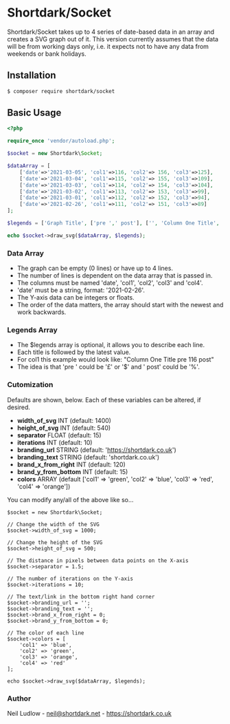 # Shortdark/Socket

Shortdark/Socket takes up to 4 series of date-based data in an array and creates a SVG graph out of it.
This version currently assumes that the data will be from working days only, i.e. it expects not to have any data from 
weekends or bank holidays.

## Installation

```bash
$ composer require shortdark/socket
```

## Basic Usage

```php
<?php

require_once 'vendor/autoload.php';

$socket = new Shortdark\Socket;

$dataArray = [
    ['date'=>'2021-03-05', 'col1'=>116, 'col2'=> 156, 'col3'=>125],
    ['date'=>'2021-03-04', 'col1'=>115, 'col2'=> 155, 'col3'=>109],
    ['date'=>'2021-03-03', 'col1'=>114, 'col2'=> 154, 'col3'=>104],
    ['date'=>'2021-03-02', 'col1'=>113, 'col2'=> 153, 'col3'=>99],
    ['date'=>'2021-03-01', 'col1'=>112, 'col2'=> 152, 'col3'=>94],
    ['date'=>'2021-02-26', 'col1'=>111, 'col2'=> 151, 'col3'=>89]
];

$legends = ['Graph Title', ['pre ',' post'], ['', 'Column One Title', 'col 2 title', 'col 3 title']];

echo $socket->draw_svg($dataArray, $legends);
```

### Data Array

* The graph can be empty (0 lines) or have up to 4 lines.
* The number of lines is dependent on the data array that is passed in.
* The columns must be named 'date', 'col1', 'col2', 'col3' and 'col4'.
* 'date' must be a string, format: '2021-02-26'.
* The Y-axis data can be integers or floats.
* The order of the data matters, the array should start with the newest  and work backwards.

### Legends Array

* The $legends array is optional, it allows you to describe each line.
* Each title is followed by the latest value. 
* For col1 this example would look like: "Column One Title pre 116 post"
* The idea is that 'pre ' could be '£' or '$' and ' post' could be '%'.

### Cutomization

Defaults are shown, below. Each of these variables can be altered, if desired.

* **width_of_svg** INT (default: 1400)
* **height_of_svg** INT (default: 540)
* **separator** FLOAT (default: 15)
* **iterations** INT (default: 10)
* **branding_url** STRING (default: 'https://shortdark.co.uk')
* **branding_text** STRING (default: 'shortdark.co.uk')
* **brand_x_from_right** INT (default: 120)
* **brand_y_from_bottom** INT (default: 15)
* **colors** ARRAY (default ['col1' => 'green', 'col2' => 'blue', 'col3' => 'red', 'col4' => 'orange'])

You can modify any/all of the above like so...

    $socket = new Shortdark\Socket;
    
    // Change the width of the SVG
    $socket->width_of_svg = 1000;
    
    // Change the height of the SVG
    $socket->height_of_svg = 500;

    // The distance in pixels between data points on the X-axis
    $socket->separator = 1.5;

    // The number of iterations on the Y-axis
    $socket->iterations = 10;
    
    // The text/link in the bottom right hand corner
    $socket->branding_url = '';
    $socket->branding_text = '';
    $socket->brand_x_from_right = 0;
    $socket->brand_y_from_bottom = 0;

    // The color of each line
    $socket->colors = [
        'col1' => 'blue',
        'col2' => 'green',
        'col3' => 'orange',
        'col4' => 'red'
    ];
    
    echo $socket->draw_svg($dataArray, $legends);



### Author

Neil Ludlow - <neil@shortdark.net> - <https://shortdark.co.uk>
